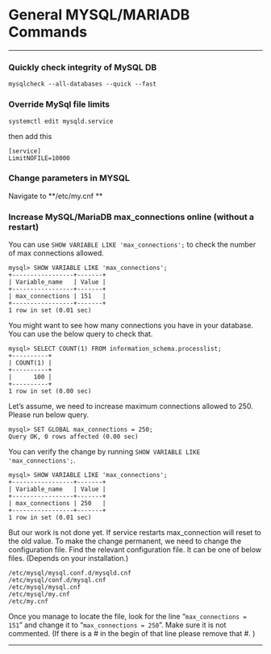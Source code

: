 # General MYSQL/MARIADB Commands

---
### Quickly check integrity of MySQL DB
```
mysqlcheck --all-databases --quick --fast
```

### Override MySql file limits
```
systemctl edit mysqld.service
```

then add this

```
[service]
LimitNOFILE=10000
```

### Change parameters in MYSQL
Navigate to **/etc/my.cnf **

### Increase MySQL/MariaDB max_connections online (without a restart)
You can use `SHOW VARIABLE LIKE 'max_connections';` to check the number of max connections allowed.

```
mysql> SHOW VARIABLE LIKE 'max_connections';
+-----------------+-------+
| Variable_name   | Value |
+-----------------+-------+
| max_connections | 151   |
+-----------------+-------+
1 row in set (0.01 sec)

```

You might want to see how many connections you have in your database. You can use the below query to check that.

```
mysql> SELECT COUNT(1) FROM information_schema.processlist;
+----------+
| COUNT(1) |
+----------+
|      100 |
+----------+
1 row in set (0.00 sec)

```

Let’s assume, we need to increase maximum connections allowed to 250. Please run below query.

```
mysql> SET GLOBAL max_connections = 250;
Query OK, 0 rows affected (0.00 sec)

```

You can verify the change by running `SHOW VARIABLE LIKE 'max_connections';`.

```
mysql> SHOW VARIABLE LIKE 'max_connections';
+-----------------+-------+
| Variable_name   | Value |
+-----------------+-------+
| max_connections | 250   |
+-----------------+-------+
1 row in set (0.01 sec)

```

But our work is not done yet. If service restarts max_connection will reset to the old value. To make the change permanent, we need to change the configuration file. Find the relevant configuration file. It can be one of below files. (Depends on your installation.)

```
/etc/mysql/mysql.conf.d/mysqld.cnf
/etc/mysql/conf.d/mysql.cnf
/etc/mysql/mysql.cnf
/etc/mysql/my.cnf
/etc/my.cnf

```

Once you manage to locate the file, look for the line “`max_connections = 151`” and change it to “`max_connections = 250`”. Make sure it is not commented. (If there is a # in the begin of that line please remove that #. )

---

